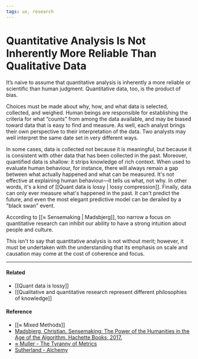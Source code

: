 ```yaml
---
tags: ux, research
---
```


# Quantitative Analysis Is Not Inherently More Reliable Than Qualitative Data

It’s naive to assume that quantitative analysis is inherently a more reliable or scientific than human judgment. Quantitative data, too, is the product of bias.

Choices must be made about why, how, and what data is selected, collected, and weighed. Human beings are responsible for establishing the criteria for what “counts” from among the data available, and may be biased toward data that is easy to find and measure. As well, each analyst brings their own perspective to their interpretation of the data. Two analysts may well interpret the same date set in very different ways.

In some cases, data is collected not because it is meaningful, but because it is consistent with other data that has been collected in the past. Moreover, quantified data is shallow: it strips knowledge of rich context. When used to evaluate human behaviour, for instance, there will always remain a gap between what actually happened and what can be measured. It's not effective at explaining human behaviour—it tells us what, not why. In other words, it's a kind of [[Quant data is lossy | lossy compression]]. Finally, data can only ever measure what's happened in the past. It can't predict the future, and even the most elegant predictive model can be derailed by a "black swan" event.

According to [[≈ Sensemaking | Madsbjerg]], too narrow a focus on quantitative research can inhibit our ability to have a strong intuition about people and culture.

This isn't to say that quantitative analysis is not without merit; however, it must be undertaken with the understanding that its emphasis on scale and causation may come at the cost of coherence and focus.

---

#### Related

- [[Quant data is lossy]]
- [[Qualitative and quantitative research represent different philosophies of knowledge]]

#### Reference

- [[≈ Mixed Methods]]
- [Madsbjerg, Christian. Sensemaking: The Power of the Humanities in the Age of the Algorithm. Hachette Books, 2017.](https://publish.obsidian.md/mobydiction/notes/%E2%89%88+Madsbjerg+-+Sensemaking)
- [≈ Muller - The Tyranny of Metrics](https://publish.obsidian.md/mobydiction/notes/%E2%89%88+Muller+-+The+Tyranny+of+Metrics)
- [Sutherland - Alchemy](https://publish.obsidian.md/mobydiction/Sutherland+-+Alchemy)
